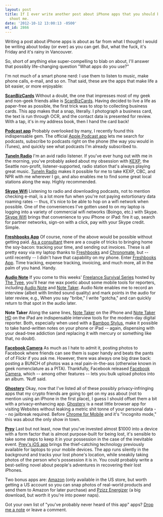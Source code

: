 ```yaml
---
layout: post
title: If I ever write another post about iPhone apps that you should be using, please
  shoot me.
date: '2012-10-12 13:00:13 -0500'
mt_id: 2866
---
```

Writing a post about iPhone apps is about as far from what I thought I would be writing about today (or ever) as you can get. But, what the fuck, it's Friday and it's rainy in Vancouver.

So, short of anything else super-compelling to blab on about, I'll answer that possibly life-changing question "What apps do you use?"

I'm not much of a smart phone nerd: I use them to listen to music, make phone calls, e-mail, and so on. That said, these are the apps that make life a bit easier, or more enjoyable:

**[ScanBizCards](http://www.scanbizcards.com/)** Without a doubt, the one that impresses most of my geek and non-geek friends alike is [ScanBizCards](http://www.scanbizcards.com/). Having decided to live a life as paper-free as possible, the first trick was to stop to collecting business cards. This app makes that a snap, literally. I photograph a business card, the text is run through OCR, and the contact data is presented for review. With a tap, it's in my address book, then I hand the card back! 

**[Podcast app](https://itunes.apple.com/us/app/podcasts/id525463029)** Probably overlooked by many, I recently found this indispensable gem. The official [Apple Podcast app](https://itunes.apple.com/us/app/podcasts/id525463029) lets me search for podcasts, subscribe to podcasts right on the phone (the way you would in iTunes), and quickly see what podcasts I'm already subscribed to. 

**[TuneIn Radio](https://itunes.apple.com/us/app/tunein-radio/id418987775)** I'm an avid radio listener. If you've ever hung out with me in the morning, you've probably asked about my obsession with [KEXP](http://kexp.org), the Seattle non-profit, listener-supported, radio station that's always playing great music. [TuneIn Radio](https://itunes.apple.com/us/app/tunein-radio/id418987775) makes it possible for me to take KEXP, CBC, and NPR with me wherever I go, and also enables me to find some great local stations along the way. Highly recommended.

**[Skype Wifi](https://itunes.apple.com/us/app/skype-wifi/id444529922)** Listening to radio and downloading podcasts, not to mention checking e-mail, is a lot more fun when you're not paying extortionary data roaming rates -- thus, it's nice to be able to hop on a wifi network when possible. One of the conveniences I've gotten used to on my laptop is logging into a variety of commercial wifi networks (Boingo, etc.) with Skype. [Skype Wifi](https://itunes.apple.com/us/app/skype-wifi/id444529922) brings that convenience to you iPhone or iPad: fire it up, search for partner networks, sign-on with a click, pay with your Skype credit. Simple.

**[Freshbooks App](http://www.freshbooks.com/blog/2012/08/28/introducing-the-new-freshbooks-app-for-iphone/)** Of course, none of the above would be possible without getting paid. [As a consultant]() there are a couple of tricks to bringing home the soy-bacon: tracking your time, and sending out invoices. These is all pretty easy via my laptop thanks to [Freshbooks](http://www.freshbooks.com/) and [Chronomate](http://chronomateapp.com/), but -- until recently -- I didn't have that capability on my phone. Enter [Freshbooks App](http://www.freshbooks.com/blog/2012/08/28/introducing-the-new-freshbooks-app-for-iphone/). Time tracking, expense tracking, invoicing, and much more, all in the palm of you hand. Handy.

**[Audio Note](http://luminantsoftware.com/iphone/audionote.html)** If you come to this weeks' [Freelance Survival Series](http://freelancesurvival.brownpapertickets.com/) hosted by [The Tyee](http://thetyee.ca), you'll hear me wax poetic about some mobile tools for reporters, including [Audio Note](http://luminantsoftware.com/iphone/audionote.html) and [Note Taker](http://www.softwaregarden.com/products/notetaker/). Audio Note enables me to record an interview (albeit with limited sound quality) and mark points in the audio for later review, e.g., When you say "bribe," I write "gotcha," and can quickly return to that spot in the audio later.

**Note Taker** Along the same lines, [Note Taker](http://www.softwaregarden.com/products/notetaker/) on the iPhone and [Note Taker HD](http://www.notetakerhd.com/) on the iPad are indispensable interview tools for the modern-day digital reporter. Both, especially when used with a [Bamboo Stylus](http://www.wacom.com/en/Products/Bamboo/BambooStylus.aspx), make it possible to take hand-written notes on your phone or iPad -- again, dispensing with your dead-tree addiction (and replacing it with mercury or something like that, no doubt).

**[Facebook Camera](https://itunes.apple.com/us/app/facebook-camera/id525898024)** As much as I hate to admit it, posting photos to Facebook where friends can see them is super handy and beats the pants of of Flickr if you ask me. However, there was always one big draw back: posting a BUNCH of photos was a real pain-in-the-ass (otherwise known in geek nomenclature as a PITA). Thankfully, Facebook released [Facebook Camera](https://itunes.apple.com/us/app/facebook-camera/id525898024), which -- among other features -- lets you bulk upload photos into an album. 'Nuff said.

**[Ghostery](https://itunes.apple.com/us/app/ghostery/id472789016)** Okay, now that I've listed all of these possibly privacy-infringing apps that my crypto friends are going to get on my ass about (not to mention using an iPhone in the first place), I guess I should offset them a bit with a privacy-enhancing app. [Ghostery](https://itunes.apple.com/us/app/ghostery/id472789016) is a neat little browser app for visiting Websites without leaking a metric shit tonne of your personal data -- no jailbreak required. Before [Chrome for Mobile](http://www.google.com/intl/en/chrome/browser/mobile/) and it's "incognito mode," this was about the only show in town. 

**[Prey](http://preyproject.com/download)** Last but not least, now that you've invested almost $1000 into a device with a form factor that is almost purpose-built for being lost, it's sensible to take some steps to keep it in your possession in the case of the inevitable event. [Prey's iOS app](http://preyproject.com/download) brings the thief-catching technology previously available for laptops to your mobile devices. The app runs silently in the background and tracks your lost phone's location, while sneakily taking photos of the person who's possession it is in. You could probably write a best-selling novel about people's adventures in recovering their lost iPhones.

Two bonus apps are: [Amazon](https://www.amazon.com/gp/feature.html?ie=UTF8&docId=1000291661&tag=duckduckgo-d-20) (only available in the US store, but worth getting a US account so you can snap photos of real-world products and send them to Amazon for later purchase) and [Pzizz Energizer](https://itunes.apple.com/us/app/pzizz-energizer-lite/id371079263) (a big download, but worth it you're into power naps).

Got your own list of "you've probably never heard of this app" apps? [Drop me a note](#contact) or leave a comment.
